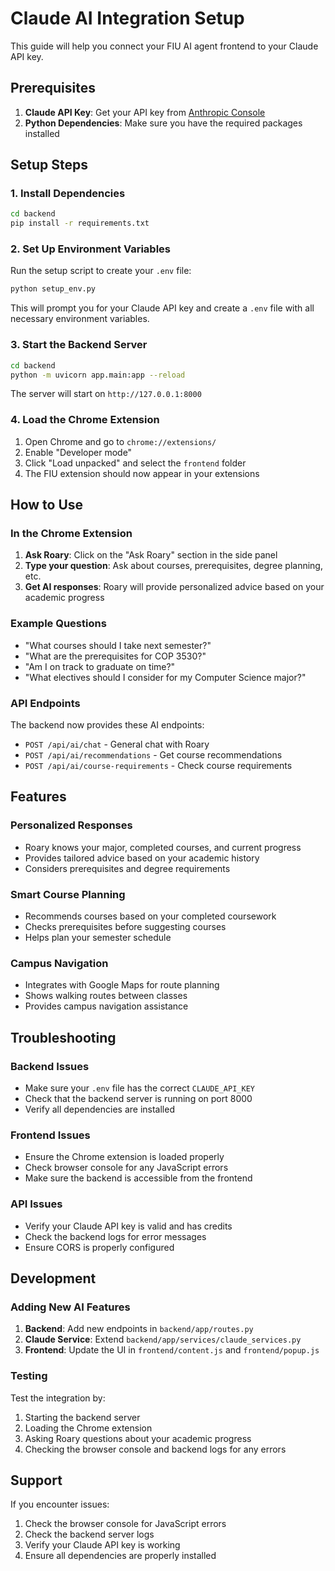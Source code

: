 # Claude AI Integration Setup

This guide will help you connect your FIU AI agent frontend to your Claude API key.

## Prerequisites

1. **Claude API Key**: Get your API key from [Anthropic Console](https://console.anthropic.com/)
2. **Python Dependencies**: Make sure you have the required packages installed

## Setup Steps

### 1. Install Dependencies

```bash
cd backend
pip install -r requirements.txt
```

### 2. Set Up Environment Variables

Run the setup script to create your `.env` file:

```bash
python setup_env.py
```

This will prompt you for your Claude API key and create a `.env` file with all necessary environment variables.

### 3. Start the Backend Server

```bash
cd backend
python -m uvicorn app.main:app --reload
```

The server will start on `http://127.0.0.1:8000`

### 4. Load the Chrome Extension

1. Open Chrome and go to `chrome://extensions/`
2. Enable "Developer mode"
3. Click "Load unpacked" and select the `frontend` folder
4. The FIU extension should now appear in your extensions

## How to Use

### In the Chrome Extension

1. **Ask Roary**: Click on the "Ask Roary" section in the side panel
2. **Type your question**: Ask about courses, prerequisites, degree planning, etc.
3. **Get AI responses**: Roary will provide personalized advice based on your academic progress

### Example Questions

- "What courses should I take next semester?"
- "What are the prerequisites for COP 3530?"
- "Am I on track to graduate on time?"
- "What electives should I consider for my Computer Science major?"

### API Endpoints

The backend now provides these AI endpoints:

- `POST /api/ai/chat` - General chat with Roary
- `POST /api/ai/recommendations` - Get course recommendations
- `POST /api/ai/course-requirements` - Check course requirements

## Features

### Personalized Responses
- Roary knows your major, completed courses, and current progress
- Provides tailored advice based on your academic history
- Considers prerequisites and degree requirements

### Smart Course Planning
- Recommends courses based on your completed coursework
- Checks prerequisites before suggesting courses
- Helps plan your semester schedule

### Campus Navigation
- Integrates with Google Maps for route planning
- Shows walking routes between classes
- Provides campus navigation assistance

## Troubleshooting

### Backend Issues
- Make sure your `.env` file has the correct `CLAUDE_API_KEY`
- Check that the backend server is running on port 8000
- Verify all dependencies are installed

### Frontend Issues
- Ensure the Chrome extension is loaded properly
- Check browser console for any JavaScript errors
- Make sure the backend is accessible from the frontend

### API Issues
- Verify your Claude API key is valid and has credits
- Check the backend logs for error messages
- Ensure CORS is properly configured

## Development

### Adding New AI Features

1. **Backend**: Add new endpoints in `backend/app/routes.py`
2. **Claude Service**: Extend `backend/app/services/claude_services.py`
3. **Frontend**: Update the UI in `frontend/content.js` and `frontend/popup.js`

### Testing

Test the integration by:
1. Starting the backend server
2. Loading the Chrome extension
3. Asking Roary questions about your academic progress
4. Checking the browser console and backend logs for any errors

## Support

If you encounter issues:
1. Check the browser console for JavaScript errors
2. Check the backend server logs
3. Verify your Claude API key is working
4. Ensure all dependencies are properly installed
